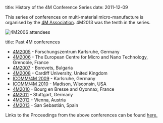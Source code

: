 title: History of the 4M Conference Series 
date: 2011-12-09  

This series of conferences on multi-material micro-manufacture is organised by the [4M Association](/4m-association/node/1/1.html). 4M2013 was the tenth in the series.  
  
![4M2006 attendees](/4m-association/images/4m2013groupphoto.jpg)
<!--break-->
title: Past 4M conferences

 * [4M2005](http://www.4m-net.org/4M_Conference "4M2005 Conference") - Forschungszentrum Karlsruhe, Germany  
 * [4M2006](http://www.4m-net.org/Conference/4M2006 "4M2006 Conference") - The European Centre for Micro and Nano Technology, Grenoble, France  
 * [4M2007](http://www.4m-net.org/Conference/4M2007 "4M2007 Conference") - Borovets, Bulgaria  
 * [4M2008](http://www.4m-net.org/Conference/4M2008 "4M2008 Conference") - Cardiff University, United Kingdom
 * [ICOMM/4M 2009](/4m-association/conference/2009) - Karlsruhe, Germany
 * [ICOMM/4M 2010](http://www.conferencing.uwex.edu/conferences/ICOMM10) - Madison, Wisconsin, USA  
 * [4M2010](/4m-association/conference/2010) - Bourg en Bresse and Oyonnax, France   
 * [4M2011](/4m-association/conference/2011) - Stuttgart, Germany
 * [4M2012](/4m-association/conference/2012) - Vienna, Austria
 * [4M2013](/4m-association/conference/2013) - San Sebastián, Spain

Links to the Proceedings from the above conferences can be found [here.](/4m-association/content/4M-conference-series.html)